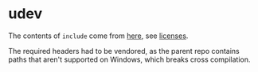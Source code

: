 # udev

The contents of `include` come from [here](https://github.com/systemd/systemd/releases/tag/v257.6), see [licenses](https://github.com/systemd/systemd/tree/00a12c234e2506f5cab683460199575f13c454db/LICENSES).

The required headers had to be vendored, as the parent repo contains paths that aren't supported on Windows, which breaks cross compilation.
